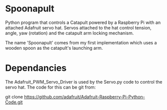 # Spoonapult
Python program that controls a Catapult powered by a Raspberry Pi with an attached Adafruit servo hat. Servos attached to the hat control tension, angle, yaw (rotation) and the catapult arm locking mechanism.

The name 'Spoonapult' comes from my first implementation which uses a wooden spoon as the catapult's launching arm.

# Dependancies

The Adafruit_PWM_Servo_Driver is used by the Servo.py code to control the servo hat. The code for this can be git from:

git clone https://github.com/adafruit/Adafruit-Raspberry-Pi-Python-Code.git

